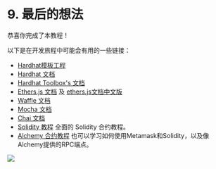 # 9. 最后的想法

恭喜你完成了本教程！

以下是在开发旅程中可能会有用的一些链接：

- [Hardhat模板工程](https://github.com/NomicFoundation/hardhat-boilerplate)
- [Hardhat 文档](https://learnblockchain.cn/docs/hardhat/getting-started/)
- [Hardhat Toolbox's 文档](/hardhat-runner/plugins/nomicfoundation-hardhat-toolbox)
- [Ethers.js 文档](https://docs.ethers.org/v5/) 及 [ethers.js文档中文版](https://learnblockchain.cn/ethers_v5)
- [Waffle 文档](https://getwaffle.io/)
- [Mocha 文档](https://mochajs.org/)
- [Chai 文档](https://www.chaijs.com/)
- [ Solidity 教程](https://decert.me/tutorial/solidity/intro/) 全面的 Solidity 合约教程。
- [Alchemy 合约教程](https://docs.alchemy.com/docs/hello-world-smart-contract) 也可以学习如何使用Metamask和Solidity，以及像Alchemy提供的RPC端点。
 

![](/cool-hardhat.svg)
